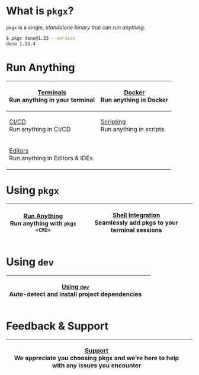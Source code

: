# What is `pkgx`?

`pkgx` is a single, *standalone binary* that can *run anything*.

```sh
$ pkgx deno@1.33 --version
deno 1.33.4
```

# Run Anything

| <p>​<a href="run/anywhere/terminals.md">Terminals</a><br>Run anything in your terminal</p> | <p><a href="run/anywhere/docker.md">Docker</a><br>Run anything in Docker</p> |
| ----- | ----- |
| <p>​<a href="run/anywhere/ci-cd.md">CI/CD</a><br>Run anything in CI/CD</p> | <p>​<a href="run/anywhere/ci-cd.md">Scripting</a><br>Run anything in scripts</p> |
| <p>​<a href="run/anywhere/editors.md">Editors</a><br>Run anything in Editors & IDEs</p> |


# Using `pkgx`

| <p>​<a href="running-anything.md">Run Anything</a><br>Run anything with `pkgx <CMD>`</p> | <p><a href="shell-integration.md">Shell Integration</a><br>Seamlessly add pkgs to your terminal sessions</p> |
| ----- | ----- |


# Using `dev`

| <p>​<a href="dev.md">Using `dev`</a><br>Auto-detect and install project dependencies</p> | |
| ----- | ----- |


# Feedback & Support

| <p>​<a href="support.md">Support</a><br>We appreciate you choosing pkgx and we're here to help with any issues you encounter</p> | |
| ----- | ----- |
